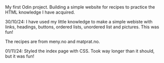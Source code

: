 My first Odin project. Building a simple website for recipes to practice the HTML knowledge I have acquired. 

30/10/24: 
I have used my little knowledge to make a simple webiste with links, headings, buttons, ordered lists, unordered list and pictures. This was fun!

The recipes are from meny.no and matprat.no.

01/11/24: Styled the index page with CSS. Took way longer than it should, but it was fun!
